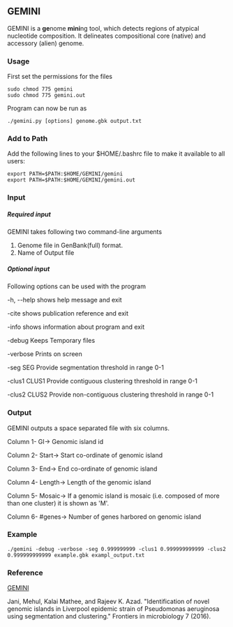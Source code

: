 ## GEMINI
GEMINI is a **ge**nome **mini**ng tool, which detects regions of atypical nucleotide composition. It delineates compositional core (native) and accessory (alien) genome.

### Usage
First set the permissions for the files
```
sudo chmod 775 gemini
sudo chmod 775 gemini.out
```
Program can now be run as
```
./gemini.py [options] genome.gbk output.txt
```
### Add to Path
Add the following lines to your $HOME/.bashrc file to make it available to all users:
```
export PATH=$PATH:$HOME/GEMINI/gemini
export PATH=$PATH:$HOME/GEMINI/gemini.out
```

### Input
##### Required input
GEMINI takes following two command-line arguments
1. Genome file in GenBank(full) format.
2. Name of Output file
##### Optional input
Following options can be used with the program

  -h, --help          shows help message and exit
  
  -cite               shows publication reference and exit
  
  -info               shows information about program and exit
  
  -debug              Keeps Temporary files
  
  -verbose            Prints on screen
  
  -seg SEG            Provide segmentation threshold in range 0-1
  
  -clus1 CLUS1        Provide contiguous clustering threshold in range 0-1
  
  -clus2 CLUS2        Provide non-contiguous clustering threshold in range 0-1


### Output
GEMINI outputs a space separated file with six columns.

Column 1- GI-> Genomic island id

Column 2- Start-> Start co-ordinate of genomic island

Column 3- End-> End co-ordinate of genomic island

Column 4- Length-> Length of the genomic island

Column 5- Mosaic-> If a genomic island is mosaic (i.e. composed of more than one cluster) it is shown as 'M'.

Column 6- #genes-> Number of genes harbored on genomic island

### Example
```
./gemini -debug -verbose -seg 0.999999999 -clus1 0.999999999999 -clus2 0.999999999999 example.gbk exampl_output.txt
```

### Reference
[GEMINI](https://www.ncbi.nlm.nih.gov/pmc/articles/PMC4971588/pdf/fmicb-07-01210.pdf)

Jani, Mehul, Kalai Mathee, and Rajeev K. Azad. "Identification of novel genomic islands in Liverpool epidemic strain of Pseudomonas aeruginosa using segmentation and clustering." Frontiers in microbiology 7 (2016).
